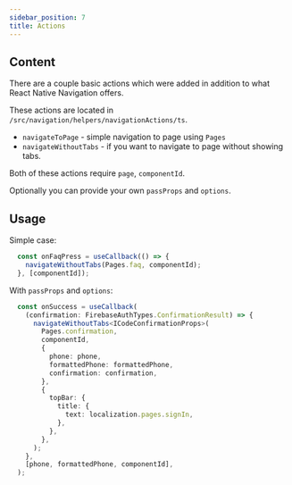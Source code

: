 ```yaml
---
sidebar_position: 7
title: Actions
---
```


## Content

There are a couple basic actions which were added in addition to what React Native Navigation offers.

These actions are located in `/src/navigation/helpers/navigationActions/ts`.

- `navigateToPage` - simple navigation to page using `Pages`
- `navigateWithoutTabs` - if you want to navigate to page without showing tabs.

Both of these actions require `page`, `componentId`.

Optionally you can provide your own `passProps` and `options`.

## Usage

Simple case:

```typescript jsx
  const onFaqPress = useCallback(() => {
    navigateWithoutTabs(Pages.faq, componentId);
  }, [componentId]);
```

With `passProps` and `options`:

```typescript jsx
  const onSuccess = useCallback(
    (confirmation: FirebaseAuthTypes.ConfirmationResult) => {
      navigateWithoutTabs<ICodeConfirmationProps>(
        Pages.confirmation,
        componentId,
        {
          phone: phone,
          formattedPhone: formattedPhone,
          confirmation: confirmation,
        },
        {
          topBar: {
            title: {
              text: localization.pages.signIn,
            },
          },
        },
      );
    },
    [phone, formattedPhone, componentId],
  );
```
